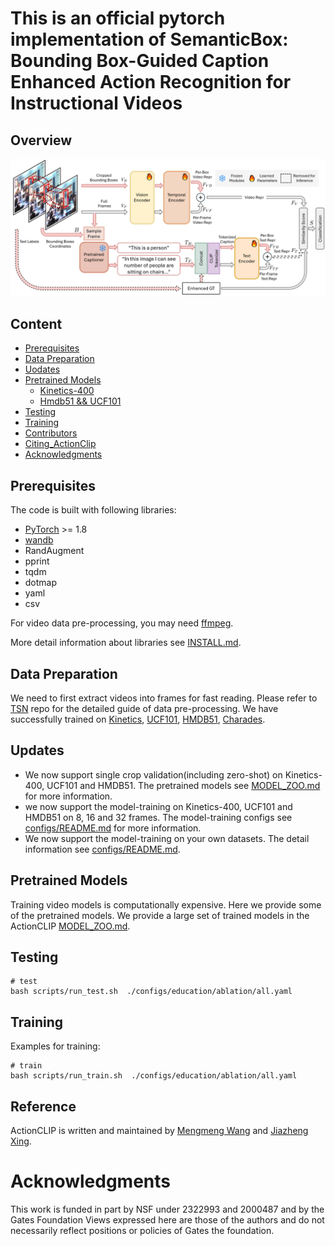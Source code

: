 # This is an official pytorch implementation of SemanticBox: Bounding Box-Guided Caption Enhanced Action Recognition for Instructional Videos

## Overview

![SemanticBox](SemanticBox.PNG)


## Content 
 - [Prerequisites](#prerequisites)
- [Data Preparation](#data-preparation)
- [Uodates](#updates)
- [Pretrained Models](#pretrained-models)
  * [Kinetics-400](#kinetics-400)
  * [Hmdb51 && UCF101](#HMDB51&&UCF101)
- [Testing](#testing)
- [Training](#training)
- [Contributors](#Contributors)
- [Citing_ActionClip](#Citing_ActionCLIP)
- [Acknowledgments](#Acknowledgments)

## Prerequisites

The code is built with following libraries:

- [PyTorch](https://pytorch.org/) >= 1.8
- [wandb](https://wandb.ai/)
- RandAugment
- pprint
- tqdm
- dotmap
- yaml
- csv

For video data pre-processing, you may need [ffmpeg](https://www.ffmpeg.org/).

More detail information about libraries see [INSTALL.md](INSTALL.md).

## Data Preparation
We need to first extract videos into frames for fast reading. Please refer to [TSN](https://github.com/yjxiong/temporal-segment-networks) repo for the detailed guide of data pre-processing.
We have successfully trained on [Kinetics](https://deepmind.com/research/open-source/open-source-datasets/kinetics/), [UCF101](http://crcv.ucf.edu/data/UCF101.php), [HMDB51](http://serre-lab.clps.brown.edu/resource/hmdb-a-large-human-motion-database/),
[Charades](https://prior.allenai.org/projects/charades). 
 
## Updates
- We now support single crop validation(including zero-shot) on Kinetics-400, UCF101 and HMDB51. The pretrained models see [MODEL_ZOO.md](MODEL_ZOO.md) for more information.
- we now support the model-training on Kinetics-400, UCF101 and HMDB51 on 8, 16 and 32 frames. The model-training configs see [configs/README.md](configs/README.md) for more information.
- We now support the model-training on your own datasets. The detail information see  [configs/README.md](configs/README.md).

## Pretrained Models
Training video models is computationally expensive. Here we provide some of the pretrained models.
We provide a large set of trained models in the ActionCLIP [MODEL_ZOO.md](MODEL_ZOO.md).                                                 

## Testing 
```
# test
bash scripts/run_test.sh  ./configs/education/ablation/all.yaml
```


## Training
Examples for training:
```
# train 
bash scripts/run_train.sh  ./configs/education/ablation/all.yaml
```

## Reference
ActionCLIP is written and maintained by [Mengmeng Wang](https://sallymmx.github.io/) and [Jiazheng Xing](https://april.zju.edu.cn/team/jiazheng-xing/).

# Acknowledgments
This work is funded in part by NSF under 2322993 and 2000487 and by the Gates Foundation
Views expressed here are those of the authors and do not necessarily reflect positions or policies of Gates the foundation.




